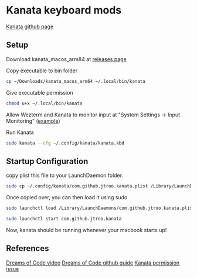 # Kanata keyboard mods

[Kanata github page](https://github.com/jtroo/kanata)

## Setup

Download kanata_macos_arm84 at [releases page](https://github.com/jtroo/kanata/releases/tag/v1.7.0)

Copy executable to bin folder

```sh
cp ~/Downloads/kanata_macos_arm64 ~/.local/bin/kanata

```

Give executable permission

```sh
chmod u+x ~/.local/bin/kanata
```

Allow Wezterm and Kanata to monitor input at "System Settings -> Input Monitoring" ([example](https://github.com/jtroo/kanata/issues/1211#issuecomment-2327141671))

Run Kanata

```sh
sudo kanata --cfg ~/.config/kanata/kanata.kbd
```

## Startup Configuration

copy plist this file to your LaunchDaemon folder.

```sh
sudo cp ~/.config/kanata/com.github.jtroo.kanata.plist /Library/LaunchDaemon
```

Once copied over, you can then load it using sudo

```sh
sudo launchctl load /Library/LaunchDaemons/com.github.jtroo.kanata.plist
```

```sh
sudo launchctl start com.github.jtroo.kanata
```

Now, kanata should be running whenever your macbook starts up!

## References

[Dreams of Code video](https://www.youtube.com/watch?v=sLWQ4Gx88h4)
[Dreams of Code github guide](https://github.com/dreamsofcode-io/home-row-mods/tree/main/kanata/macos)
[Kanata permission issue](https://github.com/jtroo/kanata/issues/1211)
